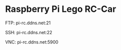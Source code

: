 # Raspberry Pi Lego RC-Car

FTP:
pi-rc.ddns.net:21

SSH:
pi-rc.ddns.net:22

VNC:
pi-rc.ddns.net:5900